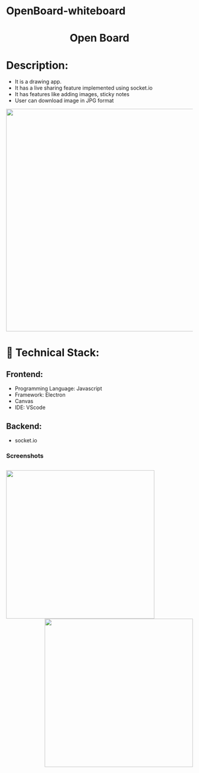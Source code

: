 # OpenBoard-whiteboard

<h1 align="center">
  Open Board
</h1>

# Description:
- It is a drawing app.
- It has a live sharing feature implemented using socket.io
- It has features like adding images, sticky notes
- User can download image in JPG format

<img src="https://user-images.githubusercontent.com/57831888/102914809-ddb7c400-44a6-11eb-94f3-2a962b8afa94.png" width="600px">

# 🚀 Technical Stack:

## Frontend:
- Programming Language: Javascript
- Framework: Electron 
- Canvas 
- IDE: VScode

## Backend:
- socket.io



### Screenshots
<img src="https://user-images.githubusercontent.com/57831888/102914808-ddb7c400-44a6-11eb-807b-3acd3594b191.png" width="400px"   > <img src="https://user-images.githubusercontent.com/57831888/102914805-dbee0080-44a6-11eb-8413-9c62023208bd.png" width="400px"  align="right" >
---
